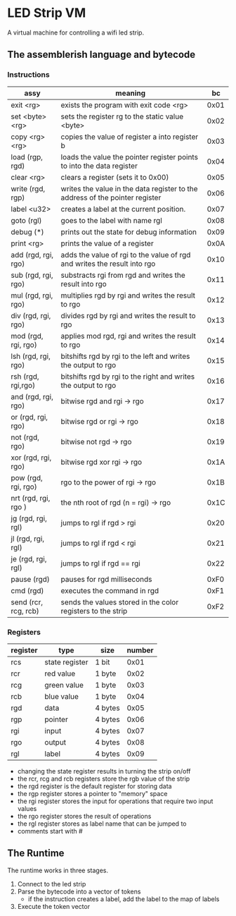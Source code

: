 # LED Strip VM

A virtual machine for controlling a wifi led strip.

## The assemblerish language and bytecode

### Instructions

| assy                | meaning                                                                      | bc   |
| ------------------- | ---------------------------------------------------------------------------- | ---- |
| exit \<rg>          | exists the program with exit code \<rg>                                      | 0x01 |
| set \<byte> \<rg>   | sets the register rg to the static value \<byte>                             | 0x02 |
| copy \<rg> \<rg>    | copies the value of register a into register b                               | 0x03 |
| load (rgp, rgd)     | loads the value the pointer register points to into the data register        | 0x04 |
| clear \<rg>         | clears a register (sets it to 0x00)                                          | 0x05 |
| write (rgd, rgp)    | writes the value in the data register to the address of the pointer register | 0x06 |
| label \<u32>         | creates a label at the current position.                                     | 0x07 |
| goto (rgl)          | goes to the label with name rgl                                              | 0x08 |
| debug (*)           | prints out the state for debug information                                   | 0x09 |
| print \<rg>          | prints the value of a register                                               | 0x0A |
| add (rgd, rgi, rgo) | adds the value of rgi to the value of rgd and writes the result into rgo     | 0x10 |
| sub (rgd, rgi, rgo) | substracts rgi from rgd and writes the result into rgo                       | 0x11 |
| mul (rgd, rgi, rgo) | multiplies rgd by rgi and writes the result to rgo                           | 0x12 |
| div (rgd, rgi, rgo) | divides rgd by rgi and writes the result to rgo                              | 0x13 |
| mod (rgd, rgi, rgo) | applies mod rgd, rgi and writes the result to rgo                            | 0x14 |
| lsh (rgd, rgi, rgo) | bitshifts rgd by rgi to the left and writes the output to rgo                | 0x15 |
| rsh (rgd, rgi,rgo)  | bitshifts rgd by rgi to the right and writes the output to rgo               | 0x16 |
| and (rgd, rgi, rgo) | bitwise rgd and rgi -> rgo | 0x17 |
| or (rgd, rgi, rgo)  | bitwise rgd or rgi -> rgo | 0x18 |
| not (rgd, rgo)      | bitwise not rgd -> rgo | 0x19 |
| xor (rgd, rgi, rgo) | bitwise rgd xor rgi -> rgo | 0x1A |
| pow (rgd, rgi, rgo) | rgo to the power of rgi -> rgo | 0x1B|
| nrt (rgd, rgi, rgo ) | the nth root of rgd (n = rgi) -> rgo | 0x1C | 
| jg (rgd, rgi, rgl)  | jumps to rgl if rgd > rgi                                                    | 0x20 |
| jl (rgd, rgi, rgl)  | jumps to rgl if rgd < rgi                                                    | 0x21 |
| je (rgd, rgi, rgl)  | jumps to rgl if rgd == rgi                                                   | 0x22 |
| pause (rgd)         | pauses for rgd milliseconds                                                  | 0xF0 |
| cmd (rgd)           | executes the command in rgd                                                  | 0xF1 |
| send (rcr, rcg, rcb)| sends the values stored in the color registers to the strip                  | 0xF2 |

### Registers

| register | type           | size    | number |
| -------- | -------------- | ------- | ------ |
| rcs      | state register | 1 bit   | 0x01   |
| rcr      | red value      | 1 byte  | 0x02   |
| rcg      | green value    | 1 byte  | 0x03   |
| rcb      | blue value     | 1 byte  | 0x04   |
| rgd      | data           | 4 bytes | 0x05   |
| rgp      | pointer        | 4 bytes | 0x06   |
| rgi      | input          | 4 bytes | 0x07   |
| rgo      | output         | 4 bytes | 0x08   |
| rgl      | label          | 4 bytes | 0x09   |

- changing the state register results in turning the strip on/off
- the rcr, rcg and rcb registers store the rgb value of the strip
- the rgd register is the default register for storing data
- the rgp register stores a pointer to "memory" space
- the rgi register stores the input for operations that require two input values
- the rgo register stores the result of operations
- the rgl register stores as label name that can be jumped to
- comments start with #

## The Runtime

The runtime works in three stages.

1. Connect to the led strip
2. Parse the bytecode into a vector of tokens
    - if the instruction creates a label, add the label to the map of labels
3. Execute the token vector